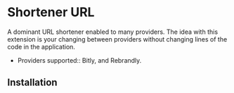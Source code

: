 # Shortener URL
A dominant URL shortener enabled to many providers. The idea with this extension is your changing between providers without changing lines of the code in the application.

* Providers supported:: Bitly, and Rebrandly.


## Installation
